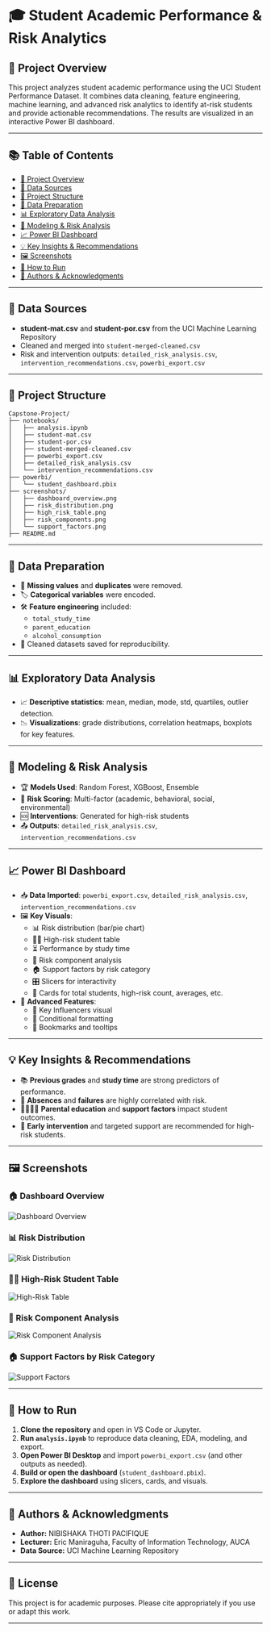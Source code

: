 # 🎓 Student Academic Performance & Risk Analytics

## 📝 Project Overview

This project analyzes student academic performance using the UCI Student Performance Dataset. It combines data cleaning, feature engineering, machine learning, and advanced risk analytics to identify at-risk students and provide actionable recommendations. The results are visualized in an interactive Power BI dashboard.

---

## 📚 Table of Contents

- [📝 Project Overview](#project-overview)
- [📂 Data Sources](#data-sources)
- [📁 Project Structure](#project-structure)
- [🧹 Data Preparation](#data-preparation)
- [📊 Exploratory Data Analysis](#exploratory-data-analysis)
- [🤖 Modeling & Risk Analysis](#modeling--risk-analysis)
- [📈 Power BI Dashboard](#power-bi-dashboard)
- [💡 Key Insights & Recommendations](#key-insights--recommendations)
- [🖼️ Screenshots](#screenshots)
- [🚀 How to Run](#how-to-run)
- [👥 Authors & Acknowledgments](#authors--acknowledgments)

---

## 📂 Data Sources

- **student-mat.csv** and **student-por.csv** from the UCI Machine Learning Repository
- Cleaned and merged into `student-merged-cleaned.csv`
- Risk and intervention outputs: `detailed_risk_analysis.csv`, `intervention_recommendations.csv`, `powerbi_export.csv`

---

## 📁 Project Structure

```
Capstone-Project/
├── notebooks/
│   ├── analysis.ipynb
│   ├── student-mat.csv
│   ├── student-por.csv
│   ├── student-merged-cleaned.csv
│   ├── powerbi_export.csv
│   ├── detailed_risk_analysis.csv
│   └── intervention_recommendations.csv
├── powerbi/
│   └── student_dashboard.pbix
├── screenshots/
│   ├── dashboard_overview.png
│   ├── risk_distribution.png
│   ├── high_risk_table.png
│   ├── risk_components.png
│   └── support_factors.png
├── README.md
```

---

## 🧹 Data Preparation

- 🧽 **Missing values** and **duplicates** were removed.
- 🏷️ **Categorical variables** were encoded.
- 🛠️ **Feature engineering** included:
  - `total_study_time`
  - `parent_education`
  - `alcohol_consumption`
- 💾 Cleaned datasets saved for reproducibility.

---

## 📊 Exploratory Data Analysis

- 📈 **Descriptive statistics**: mean, median, mode, std, quartiles, outlier detection.
- 📉 **Visualizations**: grade distributions, correlation heatmaps, boxplots for key features.

---

## 🤖 Modeling & Risk Analysis

- 🏆 **Models Used**: Random Forest, XGBoost, Ensemble
- 🚦 **Risk Scoring**: Multi-factor (academic, behavioral, social, environmental)
- 🆘 **Interventions**: Generated for high-risk students
- 📤 **Outputs**: `detailed_risk_analysis.csv`, `intervention_recommendations.csv`

---

## 📈 Power BI Dashboard

- 📥 **Data Imported**: `powerbi_export.csv`, `detailed_risk_analysis.csv`, `intervention_recommendations.csv`
- 🖼️ **Key Visuals**:
  - 📊 Risk distribution (bar/pie chart)
  - 🧑‍🎓 High-risk student table
  - ⏳ Performance by study time
  - 🧩 Risk component analysis
  - 🏠 Support factors by risk category
  - 🎛️ Slicers for interactivity
  - 🧮 Cards for total students, high-risk count, averages, etc.
- 🚀 **Advanced Features**:
  - 🧠 Key Influencers visual
  - 🎨 Conditional formatting
  - 🔖 Bookmarks and tooltips

---

## 💡 Key Insights & Recommendations

- 📚 **Previous grades** and **study time** are strong predictors of performance.
- 🚨 **Absences** and **failures** are highly correlated with risk.
- 👨‍👩‍👧‍👦 **Parental education** and **support factors** impact student outcomes.
- 🏥 **Early intervention** and targeted support are recommended for high-risk students.

---

## 🖼️ Screenshots

### 🏠 Dashboard Overview
![Dashboard Overview](screenshots/dashboard_overview.png)

### 📊 Risk Distribution
![Risk Distribution](screenshots/risk_distribution.png)

### 🧑‍🎓 High-Risk Student Table
![High-Risk Table](screenshots/high_risk_table.png)

### 🧩 Risk Component Analysis
![Risk Component Analysis](screenshots/risk_components.png)

### 🏠 Support Factors by Risk Category
![Support Factors](screenshots/support_factors.png)

---

## 🚀 How to Run

1. **Clone the repository** and open in VS Code or Jupyter.
2. **Run `analysis.ipynb`** to reproduce data cleaning, EDA, modeling, and export.
3. **Open Power BI Desktop** and import `powerbi_export.csv` (and other outputs as needed).
4. **Build or open the dashboard** (`student_dashboard.pbix`).
5. **Explore the dashboard** using slicers, cards, and visuals.

---

## 👥 Authors & Acknowledgments

- **Author:** NIBISHAKA THOTI PACIFIQUE
- **Lecturer:** Eric Maniraguha, Faculty of Information Technology, AUCA
- **Data Source:** UCI Machine Learning Repository

---

## 📝 License

This project is for academic purposes. Please cite appropriately if you use or adapt this work.

---